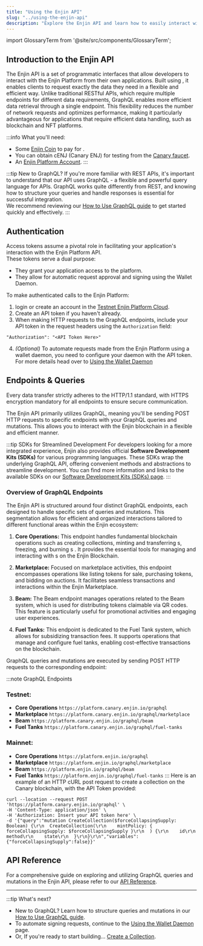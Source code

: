 ```yaml
---
title: "Using the Enjin API"
slug: "../using-the-enjin-api"
description: "Explore the Enjin API and learn how to easily interact with the Enjin blockchain, mint tokens, and manage digital assets programmatically."
---
```


import GlossaryTerm from '@site/src/components/GlossaryTerm';

## Introduction to the Enjin API

The Enjin API is a set of programmatic interfaces that allow developers to interact with the Enjin Platform from their own applications. Built using <GlossaryTerm id="graphql" />,  it enables clients to request exactly the data they need in a flexible and efficient way. Unlike traditional RESTful APIs, which require multiple endpoints for different data requirements, GraphQL enables more efficient data retrieval through a single endpoint. This flexibility reduces the number of network requests and optimizes performance, making it particularly advantageous for applications that require efficient data handling, such as blockchain and NFT platforms.

:::info What you'll need:
- Some [Enjin Coin](/06-enjin-products/02-enjin-coin.md) to pay for <GlossaryTerm id="transaction_fees" />.  
- You can obtain cENJ (Canary ENJ) for testing from the [Canary faucet](https://faucet.canary.enjin.io/).
- An [Enjin Platform Account](/01-getting-started/04-using-the-enjin-platform.md).
:::

:::tip New to GraphQL?
If you're more familiar with REST APIs, it's important to understand that our API uses GraphQL - a flexible and powerful query language for APIs. GraphQL works quite differently from REST, and knowing how to structure your queries and handle responses is essential for successful integration.\
We recommend reviewing our [How to Use GraphQL guide](/01-getting-started/05-using-enjin-api/01-how-to-use-graphql.md)  to get started quickly and effectively.
:::
## Authentication

Access tokens assume a pivotal role in facilitating your application's interaction with the Enjin Platform API.  
These tokens serve a dual purpose:

- They grant your application access to the platform.
- They allow for automatic request approval and signing using the Wallet Daemon.

To make authenticated calls to the Enjin Platform:

1. login or create an account in the [Testnet Enjin Platform Cloud](https://platform.canary.enjin.io).
2. Create an API token if you haven't already.
3. When making HTTP requests to the GraphQL endpoints, include your API token in the request headers using the `Authorization` field:

```
"Authorization": "<API Token Here>"
```

4. _(Optional)_ To automate requests made from the Enjin Platform using a wallet daemon, you need to configure your daemon with the API token.  
   For more details head over to [Using the Wallet Daemon](/01-getting-started/06-using-wallet-daemon.md)

## Endpoints & Queries

Every data transfer strictly adheres to the HTTP/1.1 standard, with HTTPS encryption mandatory for all endpoints to ensure secure communication.

The Enjin API primarily utilizes GraphQL, meaning you'll be sending POST HTTP requests to specific endpoints with your GraphQL queries and mutations. This allows you to interact with the Enjin blockchain in a flexible and efficient manner.

:::tip SDKs for Streamlined Development
For developers looking for a more integrated experience, Enjin also provides official **Software Development Kits (SDKs)** for various programming languages. These SDKs wrap the underlying GraphQL API, offering convenient methods and abstractions to streamline development. You can find more information and links to the available SDKs on our [Software Development Kits (SDKs) page](/02-guides/01-platform/04-software-development-kit/04-software-development-kit.md).
:::

### Overview of GraphQL Endpoints

The Enjin API is structured around four distinct GraphQL endpoints, each designed to handle specific sets of queries and mutations. This segmentation allows for efficient and organized interactions tailored to different functional areas within the Enjin ecosystem:

1. **Core Operations:** This endpoint handles fundamental blockchain operations such as creating collections, minting and transferring <GlossaryTerm id="multitoken" />s, freezing, and burning <GlossaryTerm id="multitoken" />s . It provides the essential tools for managing and interacting with <GlossaryTerm id="nft" />s on the Enjin Blockchain.

2. **Marketplace:** Focused on marketplace activities, this endpoint encompasses operations like listing tokens for sale, purchasing tokens, and bidding on auctions. It facilitates seamless transactions and interactions within the Enjin Marketplace.

3. **Beam:** The Beam endpoint manages operations related to the Beam system, which is used for distributing tokens claimable via QR codes. This feature is particularly useful for promotional activities and engaging user experiences.

4. **Fuel Tanks:** This endpoint is dedicated to the Fuel Tank system, which allows for subsidizing transaction fees. It supports operations that manage and configure fuel tanks, enabling cost-effective transactions on the blockchain.

GraphQL queries and mutations are executed by sending POST HTTP requests to the corresponding endpoint:

:::note GraphQL Endpoints
### Testnet:
- **Core Operations** `https://platform.canary.enjin.io/graphql`
- **Marketplace** `https://platform.canary.enjin.io/graphql/marketplace`
- **Beam** `https://platform.canary.enjin.io/graphql/beam`
- **Fuel Tanks** `https://platform.canary.enjin.io/graphql/fuel-tanks`
### Mainnet:
- **Core Operations** `https://platform.enjin.io/graphql`
- **Marketplace** `https://platform.enjin.io/graphql/marketplace`
- **Beam** `https://platform.enjin.io/graphql/beam`
- **Fuel Tanks** `https://platform.enjin.io/graphql/fuel-tanks`
:::
Here is an example of an HTTP cURL post request to create a collection on the Canary blockchain, with the API Token provided:

```
curl --location --request POST 'https://platform.canary.enjin.io/graphql' \
-H 'Content-Type: application/json' \
-H 'Authorization: Insert your API token here' \
-d '{"query":"mutation CreateCollection($forceCollapsingSupply: Boolean) {\r\n  CreateCollection(\r\n    mintPolicy: { forceCollapsingSupply: $forceCollapsingSupply }\r\n  ) {\r\n    id\r\n    method\r\n    state\r\n  }\r\n}\r\n","variables":{"forceCollapsingSupply":false}}'
```

## API Reference

For a comprehensive guide on exploring and utilizing GraphQL queries and mutations in the Enjin API, please refer to our [API Reference](/03-api-reference/03-api-reference.md).

***

:::tip What's next?
- New to GraphQL? Learn how to structure queries and mutations in our [How to Use GraphQL guide](/01-getting-started/05-using-enjin-api/01-how-to-use-graphql.md).
- To automate signing requests, continue to the [Using the Wallet Daemon](/01-getting-started/06-using-wallet-daemon.md) page.
- Or, If you're ready to start building... [Create a Collection](/02-guides/01-platform/01-managing-tokens/01-creating-collections.md).
